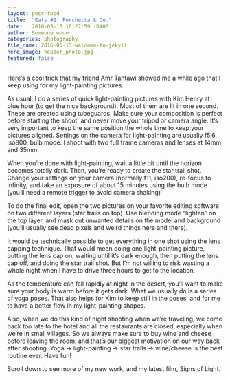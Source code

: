 ```yaml
---
layout: post-food
title:  "Eats #2: Porchetta & Co."
date:   2016-05-13 16:27:59 -0400
author: Someone wooo
categories: photography
file_name: 2016-05-13-welcome-to-jekyll
hero_image: header_photo.jpg
featured: false
---
```

Here’s a cool trick that my friend Amr Tahtawi showed me a while ago that I keep using for my light-painting pictures.

As usual, I do a series of quick light-painting pictures with Kim Henry at blue hour (to get the nice background). Most of them are lit in one second. These are created using tubeguards. Make sure your composition is perfect before starting the shoot, and never move your tripod or camera angle. It’s very important to keep the same position the whole time to keep your pictures aligned. Settings on the camera for light-painting are usually f5.6, iso800, bulb mode. I shoot with two full frame cameras and lenses at 14mm and 35mm.

When you’re done with light-painting, wait a little bit until the horizon becomes totally dark. Then, you’re ready to create the star trail shot. Change your settings on your camera (normally f11, iso200), re-focus to infinity, and take an exposure of about 15 minutes using the bulb mode (you’ll need a remote trigger to avoid camera shaking)

To do the final edit, open the two pictures on your favorite editing software on two different layers (star trails on top). Use blending mode “lighten” on the top layer, and mask out unwanted details on the model and background (you’ll usually see dead pixels and weird things here and there).

It would be technically possible to get everything in one shot using the lens capping technique. That would mean doing one light-painting picture, putting the lens cap on, waiting until it’s dark enough, then putting the lens cap off, and doing the star trail shot. But I’m not willing to risk wasting a whole night when I have to drive three hours to get to the location.

As the temperature can fall rapidly at night in the desert, you’ll want to make sure your body is warm before it gets dark. What we usually do is a series of yoga poses. That also helps for Kim to keep still in the poses, and for me to have a better flow in my light-painting shapes.

Also, when we do this kind of night shooting when we’re traveling, we come back too late to the hotel and all the restaurants are closed, especially when we’re in small villages. So we always make sure to buy wine and cheese before leaving the room, and that’s our biggest motivation on our way back after shooting. Yoga -> light-painting -> star trails -> wine/cheese is the best routine ever. Have fun!

Scroll down to see more of my new work, and my latest film, Signs of Light.

<!-- You’ll find this post in your `_posts` directory. Go ahead and edit it and re-build the site to see your changes. You can rebuild the site in many different ways, but the most common way is to run `jekyll serve`, which launches a web server and auto-regenerates your site when a file is updated.

To add new posts, simply add a file in the `_posts` directory that follows the convention `YYYY-MM-DD-name-of-post.ext` and includes the necessary front matter. Take a look at the source for this post to get an idea about how it works.

Jekyll also offers powerful support for code snippets:

{% highlight ruby %}
def print_hi(name)
  puts "Hi, #{name}"
end
print_hi('Tom')
#=> prints 'Hi, Tom' to STDOUT.
{% endhighlight %}

Check out the [Jekyll docs][jekyll-docs] for more info on how to get the most out of Jekyll. File all bugs/feature requests at [Jekyll’s GitHub repo][jekyll-gh]. If you have questions, you can ask them on [Jekyll Talk][jekyll-talk].

[jekyll-docs]: http://jekyllrb.com/docs/home
[jekyll-gh]:   https://github.com/jekyll/jekyll
[jekyll-talk]: https://talk.jekyllrb.com/ -->
